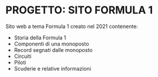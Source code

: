 # PROGETTO: SITO FORMULA 1

Sito web a tema Formula 1 creato nel 2021 contenente:

- Storia della Formula 1
- Componenti di una monoposto
- Record segnati dalle monoposto
- Circuiti
- Piloti
- Scuderie e relative informazioni
